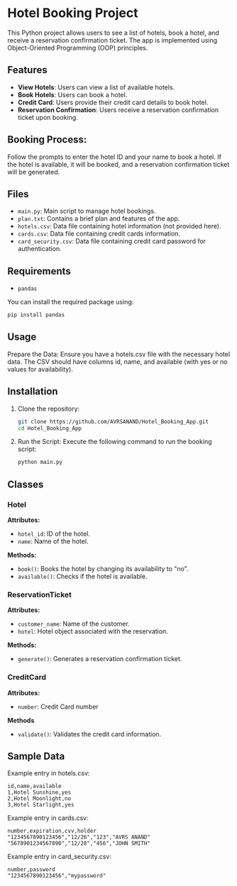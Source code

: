 # Hotel Booking Project

This Python project allows users to see a list of hotels, book a hotel, and receive a reservation confirmation ticket. The app is implemented using Object-Oriented Programming (OOP) principles.

## Features

- **View Hotels**: Users can view a list of available hotels.
- **Book Hotels**: Users can book a hotel.
- **Credit Card**: Users provide their credit card details to book hotel. 
- **Reservation Confirmation**: Users receive a reservation confirmation ticket upon booking.

## Booking Process: 
Follow the prompts to enter the hotel ID and your name to book a hotel. If the hotel is available, it will be booked, and a reservation confirmation ticket will be generated.

## Files

- `main.py`: Main script to manage hotel bookings.
- `plan.txt`: Contains a brief plan and features of the app.
- `hotels.csv`: Data file containing hotel information (not provided here).
- `cards.csv`: Data file containing credit cards information.
- `card_security.csv`: Data file containing credit card password for authentication.

## Requirements

- `pandas`

You can install the required package using:

```bash
pip install pandas
```

## Usage
Prepare the Data: Ensure you have a hotels.csv file with the necessary hotel data. The CSV should have columns id, name, and available (with yes or no values for availability).

## Installation

1. Clone the repository:
    ```bash
    git clone https://github.com/AVRSANAND/Hotel_Booking_App.git
    cd Hotel_Booking_App
    ```

2. Run the Script: Execute the following command to run the booking script:
    ```bash
    python main.py
    ```
    
## Classes

### Hotel

**Attributes:**

- `hotel_id`: ID of the hotel.
- `name`: Name of the hotel.

**Methods:**

- `book()`: Books the hotel by changing its availability to "no".
- `available()`: Checks if the hotel is available.

### ReservationTicket

**Attributes:**

- `customer_name`: Name of the customer.
- `hotel`: Hotel object associated with the reservation.

**Methods:**

- `generate()`: Generates a reservation confirmation ticket.

### CreditCard

**Attributes:**

- `number`: Credit Card number

**Methods**

- `validate()`: Validates the credit card information.

## Sample Data

Example entry in hotels.csv:

```
id,name,available
1,Hotel Sunshine,yes
2,Hotel Moonlight,no
3,Hotel Starlight,yes
```
Example entry in cards.csv:

```
number,expiration,cvv,holder
"1234567890123456","12/26","123","AVRS ANAND"
"5678901234567890","12/28","456","JOHN SMITH"
```

Example entry in card_security.csv:

```
number,password
"1234567890123456","mypassword"
```
